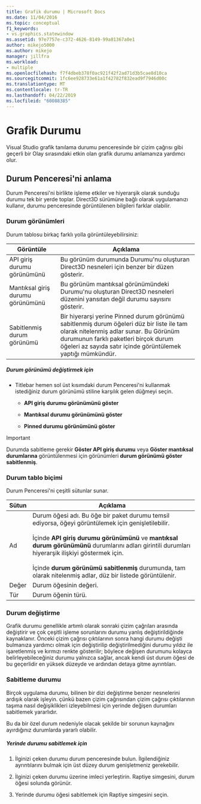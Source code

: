 ```yaml
---
title: Grafik durumu | Microsoft Docs
ms.date: 11/04/2016
ms.topic: conceptual
f1_keywords:
- vs.graphics.statewindow
ms.assetid: 97e7757e-c372-4626-8149-99a81367a0e1
author: mikejo5000
ms.author: mikejo
manager: jillfra
ms.workload:
- multiple
ms.openlocfilehash: f7f4dbeb378f0ac921f42f2ad71d3b5cae8d10ca
ms.sourcegitcommit: 1fc6ee928733e61a1f42782f832ead9f7946d00c
ms.translationtype: MT
ms.contentlocale: tr-TR
ms.lasthandoff: 04/22/2019
ms.locfileid: "60088385"
---
```

# <a name="graphics-state"></a>Grafik Durumu
Visual Studio grafik tanılama durumu penceresinde bir çizim çağrısı gibi geçerli bir Olay sırasındaki etkin olan grafik durumu anlamanıza yardımcı olur.

## <a name="understanding-the-state-window"></a>Durum Penceresi'ni anlama
 Durum Penceresi'ni birlikte işleme etkiler ve hiyerarşik olarak sunduğu durumu tek bir yerde toplar. Direct3D sürümüne bağlı olarak uygulamanızı kullanır, durumu penceresinde görüntülenen bilgileri farklar olabilir.

### <a name="state-views"></a>Durum görünümleri
 Durum tablosu birkaç farklı yolla görüntüleyebilirsiniz:

|Görüntüle|Açıklama|
|----------|-----------------|
|API giriş durumu görünümünü|Bu görünüm durumunda Durumu'nu oluşturan Direct3D nesneleri için benzer bir düzen gösterir.|
|Mantıksal giriş durumu görünümünü|Bu görünüm mantıksal görünümündeki Durumu'nu oluşturan Direct3D nesneleri düzenini yansıtan değil durumu sayısını gösterir.|
|Sabitlenmiş durum görünümü|Bir hiyerarşi yerine Pinned durum görünümü sabitlenmiş durum öğeleri düz bir liste ile tam olarak nitelenmiş adlar sunar. Bu Görünüm durumunun farklı paketleri birçok durum öğeleri az sayıda satır içinde görüntülemek yaptığı mümkündür.|

##### <a name="to-change-the-state-view"></a>Durum görünümü değiştirmek için

- Titlebar hemen sol üst kısımdaki durum Penceresi'ni kullanmak istediğiniz durum görünümü stiline karşılık gelen düğmeyi seçin.

    - **API giriş durumu görünümünü göster**

    - **Mantıksal durumu görünümünü göster**

    - **Pinned durumu görünümünü göster**

> [!IMPORTANT]
>  Durumda sabitleme gerekir **Göster API giriş durumu** veya **Göster mantıksal durumlarına** görüntülenmesi için görünümleri **durum görünümü göster sabitlenmiş**.

### <a name="state-table-format"></a>Durum tablo biçimi
 Durum Penceresi'ni çeşitli sütunlar sunar.

|Sütun|Açıklama|
|------------|-----------------|
|Ad|Durum öğesi adı. Bu öğe bir paket durumu temsil ediyorsa, öğeyi görüntülemek için genişletilebilir.<br /><br /> İçinde **API giriş durumu görünümünü** ve **mantıksal durum görünümünü** durumlarını adları girintili durumları hiyerarşik ilişkiyi göstermek için.<br /><br /> İçinde **durum görünümü sabitlenmiş** durumunda, tam olarak nitelenmiş adlar, düz bir listede görüntülenir.|
|Değer|Durum öğesinin değeri.|
|Tür|Durum öğenin türü.|

### <a name="changed-state"></a>Durum değiştirme
 Grafik durumu genellikle artımlı olarak sonraki çizim çağrıları arasında değiştirir ve çok çeşitli işleme sorunlarını durumu yanlış değiştirildiğinde kaynaklanır. Önceki çizim çağrısı çıktılarının sonra hangi durumu değişti bulmanıza yardımcı olmak için değiştirilip değiştirilmediğini durumu yıldız ile işaretlenmiş ve kırmızı renkte gösterilir; böylece değişen durumunu kolayca belirleyebileceğiniz durumu yalnızca sağlar, ancak kendi üst durum öğesi de bu geçerlidir en yüksek düzeyde ve ardından detaya gitme ayrıntıları.

### <a name="pinning-state"></a>Sabitleme durumu
 Birçok uygulama durumu, bilinen bir dizi değiştirme benzer nesnelerini ardışık olarak işleyin. çünkü bazen çizim çağrısından çizim çağrısı çıktılarının taşıma nasıl değişiklikleri izleyebilmesi için yerinde değişen durumları sabitlemek yararlıdır.

 Bu da bir özel durum nedeniyle olacak şekilde bir sorunun kaynağını ayırdığınız durumlarda yararlı olabilir.

##### <a name="to-pin-state-in-place"></a>Yerinde durumu sabitlemek için

1. İlginizi çeken durumu durum penceresinde bulun. İlgilendiğiniz ayrıntılarını bulmak için üst düzey durum genişletmeniz gerekebilir.

2. İlginizi çeken durumu üzerine imleci yerleştirin. Raptiye simgesini, durum öğesi solunda görünür.

3. Yerinde durumu öğesi sabitlemek için Raptiye simgesini seçin.